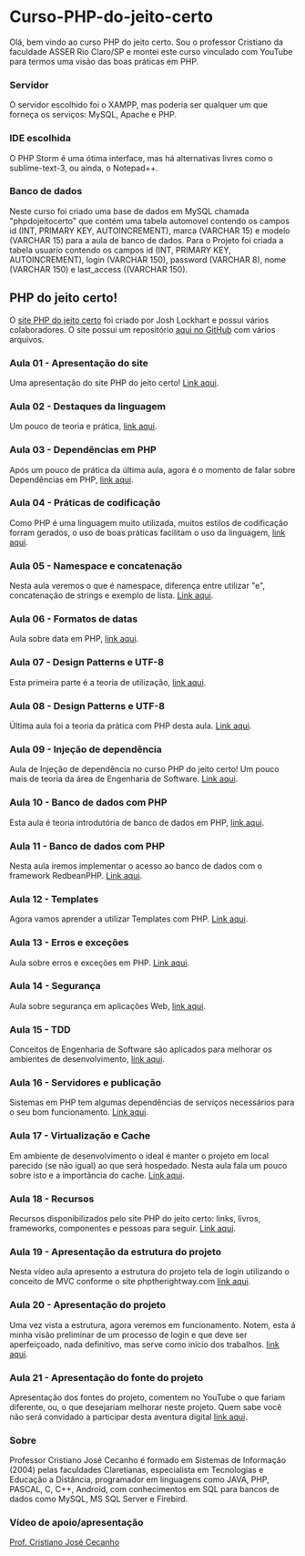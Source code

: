# Curso-PHP-do-jeito-certo

Olá, bem vindo ao curso PHP do jeito certo. Sou o professor Cristiano da faculdade ASSER Rio Claro/SP e montei este curso vinculado com YouTube para termos uma visão das boas práticas em PHP.

<h3>Servidor</h3>
O servidor escolhido foi o XAMPP, mas poderia ser qualquer um que forneça os serviços: MySQL, Apache e PHP.

<h3>IDE escolhida</h3>
O PHP Storm é uma ótima interface, mas há alternativas livres como o sublime-text-3, ou ainda, o Notepad++.

<h3>Banco de dados</h3>
Neste curso foi criado uma base de dados em MySQL chamada "phpdojeitocerto" que contém uma tabela automovel contendo os campos id (INT, PRIMARY KEY, AUTOINCREMENT), marca (VARCHAR 15) e modelo (VARCHAR 15) para a aula de banco de dados. Para o Projeto foi criada a tabela usuario contendo os campos id (INT, PRIMARY KEY, AUTOINCREMENT), login (VARCHAR 150), password (VARCHAR 8), nome (VARCHAR 150) e last_access ((VARCHAR 150).

<h2> PHP do jeito certo! </h2>

O <a href="http://br.phptherightway.com/">site PHP do jeito certo</a> foi criado por Josh Lockhart e possui vários colaboradores. O site possui um repositório <a href="https://github.com/PHPSP/php-the-right-way">aqui no GitHub</a> com vários arquivos.

<h3> Aula 01 - Apresentação do site </h3>
Uma apresentação do site PHP do jeito certo! <a href="https://youtu.be/I5MiEdXggOA">Link aqui</a>.

<h3> Aula 02 - Destaques da linguagem </h3>
Um pouco de teoria e prática, <a href="https://youtu.be/MbnY4xGHHNE">link aqui</a>.

<h3> Aula 03 - Dependências em PHP </h3>
Após um pouco de prática da última aula, agora é o momento de falar sobre Dependências em PHP, <a href="https://youtu.be/yf72KUgb2hw">link aqui</a>.

<h3> Aula 04 - Práticas de codificação </h3>
Como PHP é uma linguagem muito utilizada, muitos estilos de codificação forram gerados, o uso de boas práticas facilitam o uso da linguagem, <a href="https://youtu.be/wubF_tbSOq0">link aqui</a>.

<h3> Aula 05 - Namespace e concatenação </h3>
Nesta aula veremos o que é namespace, diferença entre utilizar "e", concatenação de strings e exemplo de lista. <a href="https://youtu.be/qIMOODvo5E4">Link aqui</a>.

<h3> Aula 06 - Formatos de datas </h3>
Aula sobre data em PHP, <a href="https://youtu.be/fy_7Lu5B-Y4">link aqui</a>.

<h3> Aula 07 - Design Patterns e UTF-8 </h3>
Esta primeira parte é a teoria de utilização, <a href="https://youtu.be/E-CsvrFo9oY">link aqui</a>.

<h3> Aula 08 - Design Patterns e UTF-8 </h3>
Última aula foi a teoria da prática com PHP desta aula. <a href="https://youtu.be/-I3AWwvp27U">Link aqui</a>.

<h3> Aula 09 - Injeção de dependência </h3>
Aula de Injeção de dependência no curso PHP do jeito certo! Um pouco mais de teoria da área de Engenharia de Software. <a href="https://youtu.be/-1YOUl31cqA">Link aqui</a>.

<h3> Aula 10 - Banco de dados com PHP </h3>
 Esta aula é teoria introdutória de banco de dados em PHP, <a href="https://youtu.be/erlqK3aitbk">link aqui</a>.

<h3> Aula 11 - Banco de dados com PHP </h3>
Nesta aula iremos implementar o acesso ao banco de dados com o framework RedbeanPHP. <a href="https://youtu.be/AidHR4Sc4rY">Link aqui</a>.

<h3> Aula 12 - Templates </h3>
Agora vamos aprender a utilizar Templates com PHP. <a href="https://youtu.be/bNW8TMakwtQ">Link aqui</a>.

<h3> Aula 13 - Erros e exceções </h3>
Aula sobre erros e exceções em PHP. <a href="https://youtu.be/-1YOUl31cqA">Link aqui</a>.

<h3> Aula 14 - Segurança </h3>
Aula sobre segurança em aplicações Web, <a href="https://youtu.be/Ns2xRgn-Hic">link aqui</a>.

<h3> Aula 15 - TDD </h3>
Conceitos de Engenharia de Software são aplicados para melhorar os ambientes de desenvolvimento, <a href="https://youtu.be/GKfLFpIOMgI">link aqui</a>.

<h3> Aula 16 - Servidores e publicação </h3>
Sistemas em PHP tem algumas dependências de serviços necessários para o seu bom funcionamento. <a href="https://youtu.be/Gl77iXguUmg">Link aqui</a>.

<h3> Aula 17 - Virtualização e Cache </h3>
Em ambiente de desenvolvimento o ideal é manter o projeto em local parecido (se não igual) ao que será hospedado. Nesta aula fala um pouco sobre isto e a importância do cache. <a href="https://youtu.be/zixr0K3BTnw">Link aqui</a>.

<h3> Aula 18 - Recursos </h3>
Recursos disponibilizados pelo site PHP do jeito certo: links, livros, frameworks, componentes e pessoas para seguir. <a href="https://youtu.be/mbjKIT3HJMU">Link aqui</a>.

<h3> Aula 19 - Apresentação da estrutura do projeto </h3>
Nesta vídeo aula apresento a estrutura do projeto tela de login utilizando o conceito de MVC conforme o site phptherightway.com <a href="https://www.youtube.com/watch?v=XroHPX-hKRw">link aqui</a>.

<h3> Aula 20 - Apresentação do projeto </h3>
Uma vez vista a estrutura, agora veremos em funcionamento. Notem, esta á minha visão preliminar de um processo de login e que deve ser aperfeiçoado, nada definitivo, mas serve como início dos trabalhos. <a href="https://youtu.be/DvFHT2bFfPQ ">link aqui</a>.

<h3> Aula 21 - Apresentação do fonte do projeto </h3>
Apresentação dos fontes do projeto, comentem no YouTube o que fariam diferente, ou, o que desejariam melhorar neste projeto. Quem sabe você não será convidado a participar desta aventura digital <a href="#">link aqui</a>.

<h3>Sobre</h3>
Professor Cristiano José Cecanho é formado em Sistemas de Informação (2004) pelas faculdades Claretianas, especialista em Tecnologias e Educação a Distância, programador em linguagens como JAVA, PHP, PASCAL, C, C++, Android, com conhecimentos em SQL para bancos de dados como MySQL, MS SQL Server e Firebird.
<h3>Vídeo de apoio/apresentação</h3>
<a href="https://www.youtube.com/user/crispdg">Prof. Cristiano José Cecanho</a>
